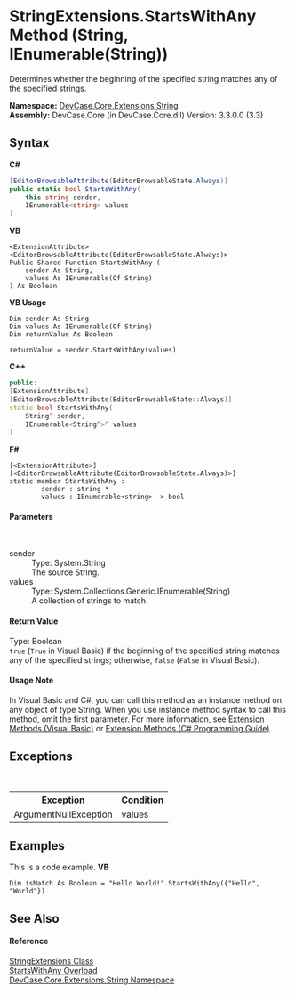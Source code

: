 # StringExtensions.StartsWithAny Method (String, IEnumerable(String))
 

Determines whether the beginning of the specified string matches any of the specified strings.

**Namespace:**&nbsp;<a href="N_DevCase_Core_Extensions_String">DevCase.Core.Extensions.String</a><br />**Assembly:**&nbsp;DevCase.Core (in DevCase.Core.dll) Version: 3.3.0.0 (3.3)

## Syntax

**C#**<br />
``` C#
[EditorBrowsableAttribute(EditorBrowsableState.Always)]
public static bool StartsWithAny(
	this string sender,
	IEnumerable<string> values
)
```

**VB**<br />
``` VB
<ExtensionAttribute>
<EditorBrowsableAttribute(EditorBrowsableState.Always)>
Public Shared Function StartsWithAny ( 
	sender As String,
	values As IEnumerable(Of String)
) As Boolean
```

**VB Usage**<br />
``` VB Usage
Dim sender As String
Dim values As IEnumerable(Of String)
Dim returnValue As Boolean

returnValue = sender.StartsWithAny(values)
```

**C++**<br />
``` C++
public:
[ExtensionAttribute]
[EditorBrowsableAttribute(EditorBrowsableState::Always)]
static bool StartsWithAny(
	String^ sender, 
	IEnumerable<String^>^ values
)
```

**F#**<br />
``` F#
[<ExtensionAttribute>]
[<EditorBrowsableAttribute(EditorBrowsableState.Always)>]
static member StartsWithAny : 
        sender : string * 
        values : IEnumerable<string> -> bool 

```


#### Parameters
&nbsp;<dl><dt>sender</dt><dd>Type: System.String<br />The source String.</dd><dt>values</dt><dd>Type: System.Collections.Generic.IEnumerable(String)<br />A collection of strings to match.</dd></dl>

#### Return Value
Type: Boolean<br />`true` (`True` in Visual Basic) if the beginning of the specified string matches any of the specified strings; otherwise, `false` (`False` in Visual Basic).

#### Usage Note
In Visual Basic and C#, you can call this method as an instance method on any object of type String. When you use instance method syntax to call this method, omit the first parameter. For more information, see <a href="https://docs.microsoft.com/dotnet/visual-basic/programming-guide/language-features/procedures/extension-methods">Extension Methods (Visual Basic)</a> or <a href="https://docs.microsoft.com/dotnet/csharp/programming-guide/classes-and-structs/extension-methods">Extension Methods (C# Programming Guide)</a>.

## Exceptions
&nbsp;<table><tr><th>Exception</th><th>Condition</th></tr><tr><td>ArgumentNullException</td><td>values</td></tr></table>

## Examples
This is a code example. 
**VB**<br />
``` VB
Dim isMatch As Boolean = "Hello World!".StartsWithAny({"Hello", "World"})
```


## See Also


#### Reference
<a href="T_DevCase_Core_Extensions_String_StringExtensions">StringExtensions Class</a><br /><a href="Overload_DevCase_Core_Extensions_String_StringExtensions_StartsWithAny">StartsWithAny Overload</a><br /><a href="N_DevCase_Core_Extensions_String">DevCase.Core.Extensions.String Namespace</a><br />
